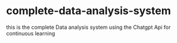 # complete-data-analysis-system
this is the complete Data analysis system using the Chatgpt Api for continuous learning
